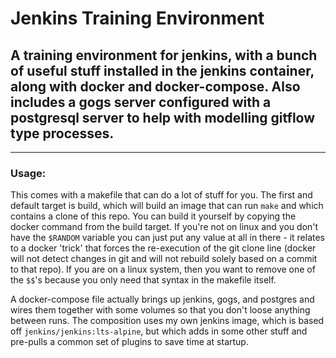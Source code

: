 # Jenkins Training Environment

## A training environment for jenkins, with a bunch of useful stuff installed in the jenkins container, along with docker and docker-compose. Also includes a gogs server configured with a postgresql server to help with modelling gitflow type processes.

---
### Usage:
This comes with a makefile that can do a lot of stuff for you. The first and default target is build, which will build an image that can run `make` and which contains a clone of this repo. You can build it yourself by copying the docker command from the build target. If you're not on linux and you don't have the `$RANDOM` variable you can just put any value at all in there - it relates to a docker 'trick' that forces the re-execution of the git clone line (docker will not detect changes in git and will not rebuild solely based on a commit to that repo). If you are on a linux system, then you want to remove one of the `$$`'s because you only need that syntax in the makefile itself.

A docker-compose file actually brings up jenkins, gogs, and postgres and wires them together with some volumes so that you don't loose anything between runs. The composition uses my own jenkins image, which is based off `jenkins/jenkins:lts-alpine`, but which adds in some other stuff and pre-pulls a common set of plugins to save time at startup.


